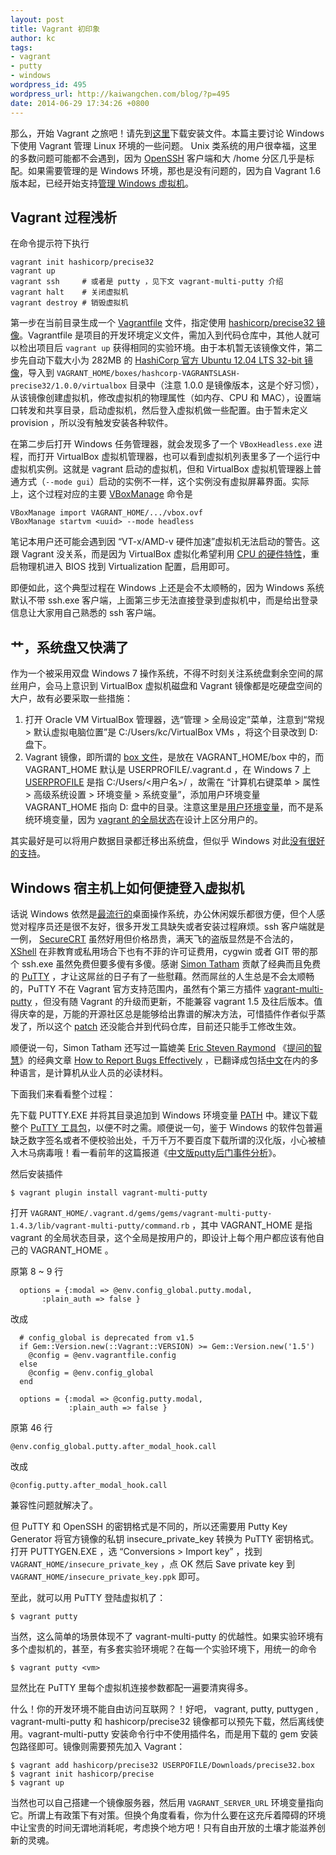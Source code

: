 ```yaml
---
layout: post
title: Vagrant 初印象
author: kc
tags:
- vagrant
- putty
- windows
wordpress_id: 495
wordpress_url: http://kaiwangchen.com/blog/?p=495
date: 2014-06-29 17:34:26 +0800
---
```


那么，开始 Vagrant 之旅吧！请先到[这里][1]下载安装文件。本篇主要讨论 Windows 下使用 Vagrant 管理 Linux 环境的一些问题。 Unix 类系统的用户很幸福，这里的多数问题可能都不会遇到，因为 [OpenSSH][2] 客户端和大 /home 分区几乎是标配。如果需要管理的是 Windows 环境，那也是没有问题的，因为自 Vagrant 1.6 版本起，已经开始支持[管理 Windows 虚拟机][3]。

## Vagrant 过程浅析

在命令提示符下执行

    vagrant init hashicorp/precise32
    vagrant up
    vagrant ssh     # 或者是 putty ，见下文 vagrant-multi-putty 介绍
    vagrant halt    # 关闭虚拟机
    vagrant destroy # 销毁虚拟机
    

第一步在当前目录生成一个 [Vagrantfile][4] 文件，指定使用 [hashicorp/precise32 镜像][5]。Vagrantfile 是项目的开发环境定义文件，需加入到代码仓库中，其他人就可以检出项目后 `vagrant up` 获得相同的实验环境。由于本机暂无该镜像文件，第二步先自动下载大小为 282MB 的 [HashiCorp 官方 Ubuntu 12.04 LTS 32-bit 镜像][6]，导入到 `VAGRANT_HOME/boxes/hashcorp-VAGRANTSLASH-precise32/1.0.0/virtualbox` 目录中（注意 1.0.0 是镜像版本，这是个好习惯），从该镜像创建虚拟机，修改虚拟机的物理属性（如内存、CPU 和 MAC），设置端口转发和共享目录，启动虚拟机，然后登入虚拟机做一些配置<!--more-->。由于暂未定义 provision ，所以没有触发安装各种软件。

在第二步后打开 Windows 任务管理器，就会发现多了一个 `VBoxHeadless.exe` 进程，而打开 VirtualBox 虚拟机管理器，也可以看到虚拟机列表里多了一个运行中虚拟机实例。这就是 vagrant 启动的虚拟机，但和 VirtualBox 虚拟机管理器上普通方式（`--mode gui`）启动的实例不一样，这个实例没有虚拟屏幕界面。实际上，这个过程对应的主要 [VBoxManage][7] 命令是

    VBoxManage import VAGRANT_HOME/.../vbox.ovf
    VBoxManage startvm <uuid> --mode headless
    

笔记本用户还可能会遇到因 “VT-x/AMD-v 硬件加速”虚拟机无法启动的警告。这跟 Vagrant 没关系，而是因为 VirtualBox 虚拟化希望利用 [CPU 的硬件特性][8]，重启物理机进入 BIOS 找到 Virtualization 配置，启用即可。

即便如此，这个典型过程在 Windows 上还是会不太顺畅的，因为 Windows 系统默认不带 ssh.exe 客户端，上面第三步无法直接登录到虚拟机中，而是给出登录信息让大家用自己熟悉的 ssh 客户端。

## 艹，系统盘又快满了

作为一个被采用双盘 Windows 7 操作系统，不得不时刻关注系统盘剩余空间的屌丝用户，会马上意识到 VirtualBox 虚拟机磁盘和 Vagrant 镜像都是吃硬盘空间的大户，故有必要采取一些措施：

1.  打开 Oracle VM VirtualBox 管理器，选“管理 > 全局设定”菜单，注意到“常规 > 默认虚拟电脑位置”是 C:/Users/kc/VirtualBox VMs ，将这个目录改到 D: 盘下。
2.  Vagrant 镜像，即所谓的 [box 文件][9]，是放在 VAGRANT_HOME/box 中的，而 VAGRANT_HOME 默认是 USERPROFILE/.vagrant.d ，在 Windows 7 上 [USERPROFILE][10] 是指 C:/Users/<用户名>/ ，故需在 “计算机右键菜单 > 属性 > 高级系统设置 > 环境变量 > 系统变量”，添加用户环境变量 VAGRANT_HOME 指向 D: 盘中的目录。注意这里是[用户环境变量][11]，而不是系统环境变量，因为 [vagrant 的全局状态][12]在设计上区分用户的。

其实最好是可以将用户数据目录都迁移出系统盘，但似乎 Windows 对此[没有很好的支持][13]。

## Windows 宿主机上如何便捷登入虚拟机

话说 Windows 依然是[最流行的][14]桌面操作系统，办公休闲娱乐都很方便，但个人感觉对程序员还是很不友好，很多开发工具缺失或者安装过程麻烦。ssh 客户端就是一例， [SecureCRT][15] 虽然好用但价格昂贵，满天飞的盗版显然是不合法的， [XShell][16] 在非教育或私用场合下也有不菲的许可证费用，cygwin 或者 GIT 带的那个 ssh.exe 虽然免费但要多傻有多傻。感谢 [Simon Tatham][17] 贡献了经典而且免费的 [PuTTY][18] ，才让这屌丝的日子有了一些慰藉。然而屌丝的人生总是不会太顺畅的，PuTTY 不在 Vagrant 官方支持范围内，虽然有个第三方插件 [vagrant-multi-putty][19] ，但没有随 Vagrant 的升级而更新，不能兼容 vagrant 1.5 及往后版本。值得庆幸的是，万能的开源社区总是能够给出靠谱的解决方法，可惜插件作者似乎蒸发了，所以这个 [patch][20] 还没能合并到代码仓库，目前还只能手工修改生效。

顺便说一句，Simon Tatham 还写过一篇媲美 [Eric Steven Raymond][21] 《[提问的智慧][22]》的经典文章 [How to Report Bugs Effectively][23] ，已翻译成包括[中文][24]在内的多种语言，是计算机从业人员的必读材料。

下面我们来看看整个过程：

先下载 PUTTY.EXE 并将其目录追加到 Windows 环境变量 [PATH][25] 中。建议下载整个 [PuTTY 工具包][26]，以便不时之需。顺便说一句，鉴于 Windows 的软件包普遍缺乏数字签名或者不便校验出处，千万千万不要百度下载所谓的汉化版，小心被植入木马病毒哦！看一看前年的这篇报道《[中文版putty后门事件分析][27]》。

然后安装插件

    $ vagrant plugin install vagrant-multi-putty
    

打开 `VAGRANT_HOME/.vagrant.d/gems/gems/vagrant-multi-putty-1.4.3/lib/vagrant-multi-putty/command.rb` ，其中 VAGRANT_HOME 是指 vagrant 的全局状态目录，这个全局是按用户的，即设计上每个用户都应该有他自己的 VAGRANT_HOME 。

原第 8 ~ 9 行

      options = {:modal => @env.config_global.putty.modal,
           :plain_auth => false }
    

改成

      # config_global is deprecated from v1.5
      if Gem::Version.new(::Vagrant::VERSION) >= Gem::Version.new('1.5')
        @config = @env.vagrantfile.config
      else
        @config = @env.config_global
      end
    
      options = {:modal => @config.putty.modal,
                 :plain_auth => false }
    

原第 46 行

    @env.config_global.putty.after_modal_hook.call
    

改成

    @config.putty.after_modal_hook.call
    

兼容性问题就解决了。

但 PuTTY 和 OpenSSH 的密钥格式是不同的，所以还需要用 Putty Key Generator 将官方镜像的私钥 insecure_private_key 转换为 PuTTY 密钥格式。打开 PUTTYGEN.EXE ，选 “Conversions > Import key” ，找到 `VAGRANT_HOME/insecure_private_key` ，点 OK 然后 Save private key 到 `VAGRANT_HOME/insecure_private_key.ppk` 即可。

至此，就可以用 PuTTY 登陆虚拟机了：

    $ vagrant putty
    

当然，这么简单的场景体现不了 vagrant-multi-putty 的优越性。如果实验环境有多个虚拟机的，甚至，有多套实验环境呢？在每一个实验环境下，用统一的命令

    $ vagrant putty <vm>
    

显然比在 PuTTY 里每个虚拟机连接参数都配一遍要清爽得多。

什么！你的开发环境不能自由访问互联网？！好吧， vagrant, putty, puttygen , vagrant-multi-putty 和 hashicorp/precise32 镜像都可以预先下载，然后离线使用。vagrant-multi-putty 安装命令行中不使用插件名，而是用下载的 gem 安装包路径即可。镜像则需要预先加入 Vagrant：

    $ vagrant add hashicorp/precise32 USERPOFILE/Downloads/precise32.box
    $ vagrant init hashicorp/precise
    $ vagrant up
    

当然也可以自己搭建一个镜像服务器，然后用 `VAGRANT_SERVER_URL` 环境变量指向它。所谓上有政策下有对策。但换个角度看看，你为什么要在这充斥着障碍的环境中让宝贵的时间无谓地消耗呢，考虑换个地方吧！只有自由开放的土壤才能滋养创新的灵魂。

 [1]: http://www.vagrantup.com/downloads
 [2]: http://www.bsdcan.org/2012/schedule/attachments/193_SSH%20Mastery%20BSDCan%202012-public.pdf
 [3]: http://www.vagrantup.com/blog/feature-preview-vagrant-1-6-windows.html
 [4]: http://docs.vagrantup.com/v2/vagrantfile/index.html
 [5]: https://vagrantcloud.com/hashicorp/precise32
 [6]: https://vagrantcloud.com/hashicorp/precise32/version/1/provider/virtualbox.box
 [7]: https://www.virtualbox.org/manual/ch08.html
 [8]: https://en.wikipedia.org/wiki/X86_virtualization
 [9]: http://docs.vagrantup.com/v2/boxes.html
 [10]: https://en.wikipedia.org/wiki/Environment_variable
 [11]: http://msdn.microsoft.com/en-us/library/windows/desktop/bb776899%28v=vs.85%29.aspx
 [12]: http://www.vagrantup.com/blog/feature-preview-vagrant-1-6-global-status.html
 [13]: http://answers.microsoft.com/en-us/windows/forum/windows_7-desktop/change-the-default-location-of-userprofile-move/dd5a0720-909e-4b71-b665-ba8af19a104f
 [14]: https://en.wikipedia.org/wiki/Usage_share_of_operating_systems
 [15]: https://en.wikipedia.org/wiki/SecureCRT
 [16]: http://www.netsarang.com/download/down_xsh.html
 [17]: http://www.chiark.greenend.org.uk/~sgtatham/
 [18]: http://www.chiark.greenend.org.uk/~sgtatham/putty/download.html
 [19]: https://github.com/nickryand/vagrant-multi-putty
 [20]: https://github.com/nickryand/vagrant-multi-putty/pull/9
 [21]: https://en.wikipedia.org/wiki/Eric_S._Raymond
 [22]: http://catb.org/~esr/faqs/smart-questions.html
 [23]: http://www.chiark.greenend.org.uk/~sgtatham/bugs.html
 [24]: http://www.chiark.greenend.org.uk/~sgtatham/bugs-cn.html
 [25]: https://en.wikipedia.org/wiki/PATH_%28variable%29
 [26]: http://the.earth.li/~sgtatham/putty/latest/x86/putty.zip
 [27]: http://www.cnbeta.com/articles/171116.htm
